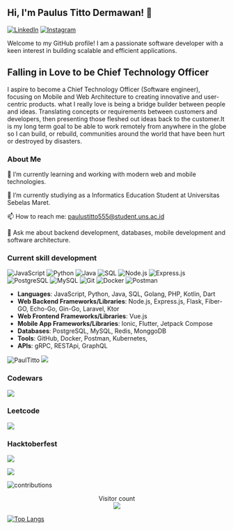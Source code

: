 ## **Hi, I'm Paulus Titto Dermawan! 👋** ##

[![LinkedIn](https://img.shields.io/badge/LinkedIn-Profile-blue)](https://www.linkedin.com/in/paultitto/)
[![Instagram](https://img.shields.io/badge/Instagram-Follow%20Me-E4405F?logo=instagram&logoColor=white)](https://www.instagram.com/haititto/)

Welcome to my GitHub profile! I am a passionate software developer with a keen interest in building scalable and efficient applications. 

## **Falling in Love to be Chief Technology Officer** ##

I aspire to become a Chief Technology Officer (Software engineer), focusing on Mobile and Web Architecture to creating innovative and user-centric products. what I really love is being a bridge builder between people and ideas. Translating concepts or requirements between customers and developers, then presenting those fleshed out ideas back to the customer.It is my long term goal to be able to work remotely from anywhere in the globe so I can build, or rebuild, communities around the world that have been hurt or destroyed by disasters.

### **About Me** ###

🌱 I’m currently learning and working with modern web and mobile technologies.

💼 I’m currently studiying as a Informatics Education Student at Universitas Sebelas Maret.

📫 How to reach me: paulustitto555@student.uns.ac.id

💬 Ask me about backend development, databases, mobile development and software architecture.

### Current skill development ###
![JavaScript](https://img.shields.io/badge/JavaScript-F7DF1E?logo=javascript&logoColor=black)
![Python](https://img.shields.io/badge/Python-3776AB?logo=python&logoColor=white)
![Java](https://img.shields.io/badge/Java-007396?logo=java&logoColor=white)
![SQL](https://img.shields.io/badge/SQL-4479A1?logo=postgresql&logoColor=white)
![Node.js](https://img.shields.io/badge/Node.js-339933?logo=node.js&logoColor=white)
![Express.js](https://img.shields.io/badge/Express.js-000000?logo=express&logoColor=white)
![PostgreSQL](https://img.shields.io/badge/PostgreSQL-336791?logo=postgresql&logoColor=white)
![MySQL](https://img.shields.io/badge/MySQL-4479A1?logo=mysql&logoColor=white)
![Git](https://img.shields.io/badge/Git-F05032?logo=git&logoColor=white)
![Docker](https://img.shields.io/badge/Docker-2496ED?logo=docker&logoColor=white)
![Postman](https://img.shields.io/badge/Postman-FF6C37?logo=postman&logoColor=white)
- **Languages**: JavaScript, Python, Java, SQL, Golang, PHP, Kotlin, Dart
- **Web Backend Frameworks/Libraries**: Node.js, Express.js, Flask, Fiber-GO, Echo-Go, Gin-Go, Laravel, Ktor
- **Web Frontend Frameworks/Libraries**: Vue.js
- **Mobile App Frameworks/Libraries**: Ionic, Flutter, Jetpack Compose
- **Databases**: PostgreSQL, MySQL, Redis, MonggoDB
- **Tools**: GitHub, Docker, Postman, Kubernetes,
- **APIs**: gRPC, RESTApi, GraphQL

<p><img src="https://github-readme-stats.vercel.app/api?username=PaulTitto&show_icons=true&theme=nightowl&locale=en" alt="PaulTitto" /> <img src="https://github-readme-streak-stats.herokuapp.com?user=PaulTitto&theme=algolia&date_format=M%20j%5B%2C%20Y%5D" /></p>


<!---
<p><img src="https://github-readme-stats.vercel.app/api/top-langs?username=PaulTitto&show_icons=true&locale=en&layout=compact&theme=nightowl" alt="PaulTitto" /></p>
-->

### Codewars
<p><img src="https://www.codewars.com/users/PaulTitto/badges/large" /></p>

### Leetcode
<p><img src="https://img.shields.io/badge/dynamic/json?style=for-the-badge&labelColor=black&color=%23ffa116&label=Solved&query=solvedOverTotal&url=https%3A%2F%2Fleetcode-badge.vercel.app%2Fapi%2Fusers%2Fcascandaliato&logo=leetcode&logoColor=yellow" /></p>

### Hacktoberfest
<p><img src="https://holopin.me/paultitto"/> </p>

![](https://media0.giphy.com/media/3otPorWLQJq5GmHRtu/giphy.gif)

<!-- <a href=#><img src="[contributions.svg](https://user-images.githubusercontent.com/55125872/200218020-117f75e1-943c-4af7-b1dd-b3ffc46f2320.svg)"></a> -->
![contributions](https://user-images.githubusercontent.com/55125872/200218020-117f75e1-943c-4af7-b1dd-b3ffc46f2320.svg)
<p align="center"> 
  Visitor count<br>
  <img src="https://profile-counter.glitch.me/PaulTitto/count.svg" />
</p>

[![Top Langs](https://github-readme-stats.vercel.app/api/top-langs/?username=angellee177&langs_count=10&layout=compact)](https://github.com/PaulTitto/PaulTitto)
<br />

